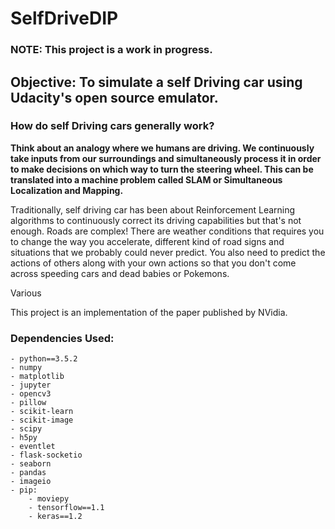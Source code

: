 # SelfDriveDIP
### NOTE: This project is a work in progress.

## Objective: To simulate a self Driving car using Udacity's open source emulator.

### How do self Driving cars generally work?

**Think about an analogy where we humans are driving. We continuously take inputs from our surroundings and simultaneously process it in order to make decisions on which way to turn the steering wheel.
This can be translated into a machine problem called SLAM or Simultaneous Localization and Mapping.**

Traditionally, self driving car has been about Reinforcement Learning algorithms to continuously correct its driving capabilities but that's not enough. Roads are complex! There are weather conditions that requires you to change the way you accelerate, different kind of road signs and situations that we probably could never predict.
You also need to predict the actions of others along with your own actions so that you don't come across speeding cars and dead babies or Pokemons.

Various 

This project is an implementation of the paper published by NVidia.

### Dependencies Used:
    - python==3.5.2
    - numpy
    - matplotlib
    - jupyter
    - opencv3
    - pillow
    - scikit-learn
    - scikit-image
    - scipy
    - h5py
    - eventlet
    - flask-socketio
    - seaborn
    - pandas
    - imageio
    - pip:
        - moviepy
        - tensorflow==1.1
        - keras==1.2
